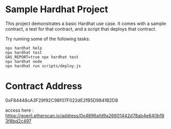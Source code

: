 # Sample Hardhat Project

This project demonstrates a basic Hardhat use case. It comes with a sample contract, a test for that contract, and a script that deploys that contract.

Try running some of the following tasks:

```shell
npx hardhat help
npx hardhat test
GAS_REPORT=true npx hardhat test
npx hardhat node
npx hardhat run scripts/deploy.js
```

# Contract Address
0xF84448cA3F29f92C98f07F022dE2fB5D9841B2D8

access here : https://goerli.etherscan.io/address/0x4896afd9a26601442d78ab4e640b193f8bd2c497
